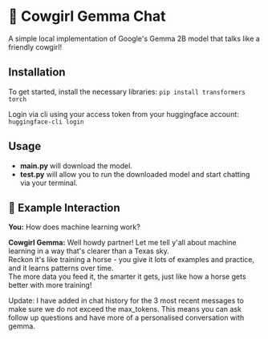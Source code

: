 # 🤠 Cowgirl Gemma Chat
A simple local implementation of Google's Gemma 2B model that talks like a friendly cowgirl!

## Installation

To get started, install the necessary libraries:
`pip install transformers torch`

Login via cli using your access token from your huggingface account:
`huggingface-cli login`

## Usage

- **main.py** will download the model.
- **test.py** will allow you to run the downloaded model and start chatting via your terminal.

## 💬 Example Interaction

**You:** How does machine learning work?

**Cowgirl Gemma:** Well howdy partner! Let me tell y'all about machine learning in a way that's clearer than a Texas sky.  
Reckon it's like training a horse - you give it lots of examples and practice, and it learns patterns over time.  
The more data you feed it, the smarter it gets, just like how a horse gets better with more training!

Update: I have added in chat history for the 3 most recent messages to make sure we do not exceed the max_tokens. This means you can ask follow up questions and have more of a personalised conversation with gemma.
